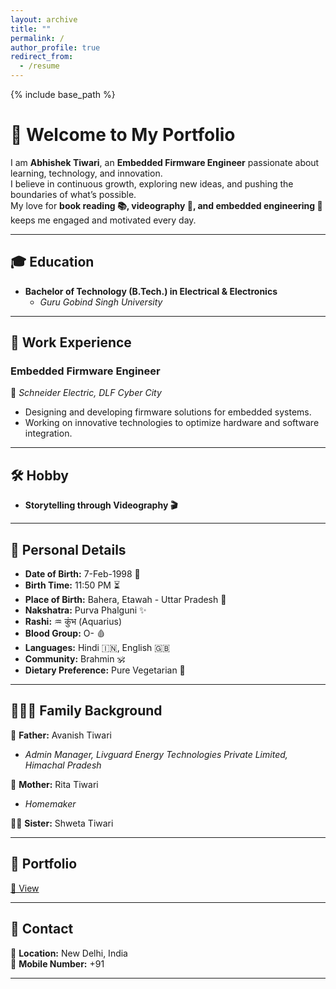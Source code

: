 ```yaml
---
layout: archive
title: ""
permalink: /
author_profile: true
redirect_from:
  - /resume
---
```


{% include base_path %}

# 👋 Welcome to My Portfolio  

I am **Abhishek Tiwari**, an **Embedded Firmware Engineer** passionate about learning, technology, and innovation.  
I believe in continuous growth, exploring new ideas, and pushing the boundaries of what’s possible.  
My love for **book reading 📚, videography 🎥, and embedded engineering 🔧** keeps me engaged and motivated every day.  

---

## 🎓 Education  
- **Bachelor of Technology (B.Tech.) in Electrical & Electronics**  
  - *Guru Gobind Singh University*  

---

## 💼 Work Experience  
### **Embedded Firmware Engineer**  
📍 *Schneider Electric, DLF Cyber City*  
- Designing and developing firmware solutions for embedded systems.  
- Working on innovative technologies to optimize hardware and software integration.  

---

## 🛠️ Hobby   
- **Storytelling through Videography 🎬**  

---

## 📅 Personal Details  
- **Date of Birth:** 7-Feb-1998 🎂  
- **Birth Time:** 11:50 PM ⏳  
- **Place of Birth:** Bahera, Etawah - Uttar Pradesh 📍  
- **Nakshatra:** Purva Phalguni ✨  
- **Rashi:** ♒ कुंभ (Aquarius)  
- **Blood Group:** O- 🩸  
- **Languages:** Hindi 🇮🇳, English 🇬🇧  
- **Community:** Brahmin 🕉️  
- **Dietary Preference:** Pure Vegetarian 🌱  

---

## 👨‍👩‍👧 Family Background  
👨 **Father:** Avanish Tiwari  
   - *Admin Manager, Livguard Energy Technologies Private Limited, Himachal Pradesh*  
   
👩 **Mother:** Rita Tiwari  
   - *Homemaker*  

👩‍🦰 **Sister:** Shweta Tiwari  

---

## 📂 Portfolio  
[📁 View ](./portfolio)  

---

## 📩 Contact  
📍 **Location:** New Delhi, India  
💼 **Mobile Number:** +91 

---

